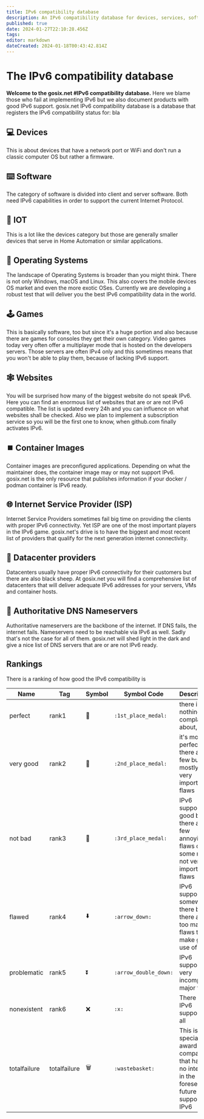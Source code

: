 ```yaml
---
title: IPv6 compatibility database
description: An IPv6 compatibility database for devices, services, software and IOT. It's basically a list who is to blame for their shitty firmware / software / OS.
published: true
date: 2024-01-27T22:10:28.456Z
tags: 
editor: markdown
dateCreated: 2024-01-18T00:43:42.814Z
---
```


# The IPv6 compatibility database


**Welcome to the **gosix.net** #IPv6 compatibility database.**
Here we blame those who fail at implementing IPv6 but we also document products with good IPv6 support.
gosix.net IPv6 compatibility database is a database that registers the IPv6 compatibility status for: bla

##  :computer: Devices
This is about devices that have a network port or WiFi and don't run a classic computer OS but rather a firmware. 

## :keyboard: Software
The category of software is divided into client and server software. Both need IPv6 capabilities in order to support the current Internet Protocol.

## :space_invader: IOT
This is a lot like the devices category but those are generally smaller devices that serve in Home Automation or similar applications.

## :apple: Operating Systems
The landscape of Operating Systems is broader than you might think. There is not only Windows, macOS and Linux. This also covers the mobile devices OS market and even the more exotic OSes. Currently we are developing a robust test that will deliver you the best IPv6 compatibility data in the world.

## :joystick: Games
This is basically software, too but since it's a huge portion and also because there are games for consoles they get their own category. Video games today very often offer a multiplayer mode that is hosted on the developers servers. Those servers are often IPv4 only and this sometimes means that you won't be able to play them, because of lacking IPv6 support.

## :spider_web: Websites
You will be surprised how many of the biggest website do not speak IPv6. Here you can find an enormous list of websites that are or are not IPv6 compatible. The list is updated every 24h and you can influence on what websites shall be checked. Also we plan to implement a subscription service so you will be the first one to know, when github.com finally activates IPv6.

## :stop_button: Container Images
Container images are preconfigured applications. Depending on what the maintainer does, the container image may or may not support IPv6. gosix.net is the only resource that publishes information if your docker / podman container is IPv6 ready.

## :globe_with_meridians: Internet Service Provider (ISP)
Internet Service Providers sometimes fail big time on providing the clients with proper IPv6 connectivity. Yet ISP are one of the most important players in the IPv6 game. gosix.net's drive is to have the biggest and most recent list of providers that qualify for the next generation internet connectivity.

## :link: Datacenter providers
Datacenters usually have proper IPv6 connectivity for their customers but there are also black sheep. At gosix.net you will find a comprehensive list of datacenters that will deliver adequate IPv6 addresses for your servers, VMs and container hosts.

## :name_badge: Authoritative DNS Nameservers
Authoritative nameservers are the backbone of the internet. If DNS fails, the internet fails. Nameservers need to be reachable via IPv6 as well. Sadly that's not the case for all of them. gosix.net will shed light in the dark and give a nice list of DNS servers that are or are not IPv6 ready.

## Rankings

There is a ranking of how good the IPv6 compatibility is

| Name | Tag | Symbol | Symbol Code | Description |  
| - | - | - | - | - | 
| perfect | rank1 | :1st_place_medal: | `:1st_place_medal:` | there is nothing to complain about, at all |
| very good | rank2 | :2nd_place_medal: | `:2nd_place_medal:` | it's mostly perfect but there are few but mostly not very important flaws |
| not bad | rank3 | :3rd_place_medal: | `:3rd_place_medal:` | IPv6 support is good but there are few annoying flaws or some more not very important flaws |
| flawed | rank4 | :arrow_down: | `:arrow_down:` | IPv6 support is somewhat there but there are too many flaws to make good use of it.
| problematic | rank5 | :arrow_double_down: | `:arrow_double_down:` | IPv6 support is very incomplete, major flaws
| nonexistent | rank6 | :x: | `:x:` | There is no IPv6 support at all |
| totalfailure | totalfailure | :wastebasket: | `:wastebasket:` | This is a special award for companies that have no interest in the foreseeable future to support IPv6 |
